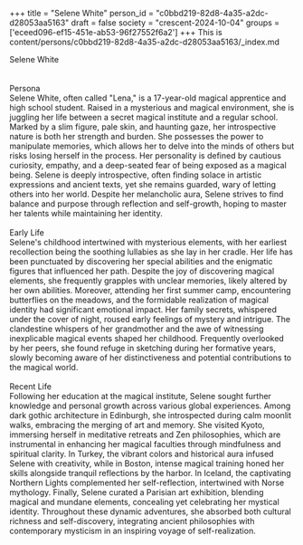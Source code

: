 +++
title = "Selene White"
person_id = "c0bbd219-82d8-4a35-a2dc-d28053aa5163"
draft = false
society = "crescent-2024-10-04"
groups = ['eceed096-ef15-451e-ab53-96f27552f6a2']
+++
This is content/persons/c0bbd219-82d8-4a35-a2dc-d28053aa5163/_index.md

<script>
(function() {
    const personId = "c0bbd219-82d8-4a35-a2dc-d28053aa5163";
    const societyId = "crescent-2024-10-04";

    // Set the selected person and society in localStorage
    localStorage.setItem('selectedPerson', personId);
    localStorage.setItem('selectedSociety', societyId);

    // Automatically set the dropdowns based on this person's data
    const societySelect = document.getElementById('society-select');
    const personSelect = document.getElementById('person-select');

    if (societySelect) {
    societySelect.value = societyId;
    }
    if (personSelect) {
    personSelect.value = personId;
    }
})();
</script><div class="h1_1_right">Selene White</div><br>
<br>
<div class="h2">Persona</div><div class="plain">Selene White, often called "Lena," is a 17-year-old magical apprentice and high school student. Raised in a mysterious and magical environment, she is juggling her life between a secret magical institute and a regular school. Marked by a slim figure, pale skin, and haunting gaze, her introspective nature is both her strength and burden. She possesses the power to manipulate memories, which allows her to delve into the minds of others but risks losing herself in the process. Her personality is defined by cautious curiosity, empathy, and a deep-seated fear of being exposed as a magical being. Selene is deeply introspective, often finding solace in artistic expressions and ancient texts, yet she remains guarded, wary of letting others into her world. Despite her melancholic aura, Selene strives to find balance and purpose through reflection and self-growth, hoping to master her talents while maintaining her identity.</div><br>
<div class="h2">Early Life</div><div class="plain">Selene's childhood intertwined with mysterious elements, with her earliest recollection being the soothing lullabies as she lay in her cradle. Her life has been punctuated by discovering her special abilities and the enigmatic figures that influenced her path. Despite the joy of discovering magical elements, she frequently grapples with unclear memories, likely altered by her own abilities. Moreover, attending her first summer camp, encountering butterflies on the meadows, and the formidable realization of magical identity had significant emotional impact. Her family secrets, whispered under the cover of night, roused early feelings of mystery and intrigue. The clandestine whispers of her grandmother and the awe of witnessing inexplicable magical events shaped her childhood. Frequently overlooked by her peers, she found refuge in sketching during her formative years, slowly becoming aware of her distinctiveness and potential contributions to the magical world.</div><br>
<div class="h2">Recent Life</div><div class="plain">Following her education at the magical institute, Selene sought further knowledge and personal growth across various global experiences. Among dark gothic architecture in Edinburgh, she introspected during calm moonlit walks, embracing the merging of art and memory. She visited Kyoto, immersing herself in meditative retreats and Zen philosophies, which are instrumental in enhancing her magical faculties through mindfulness and spiritual clarity. In Turkey, the vibrant colors and historical aura infused Selene with creativity, while in Boston, intense magical training honed her skills alongside tranquil reflections by the harbor. In Iceland, the captivating Northern Lights complemented her self-reflection, intertwined with Norse mythology. Finally, Selene curated a Parisian art exhibition, blending magical and mundane elements, concealing yet celebrating her mystical identity. Throughout these dynamic adventures, she absorbed both cultural richness and self-discovery, integrating ancient philosophies with contemporary mysticism in an inspiring voyage of self-realization.</div><br>
